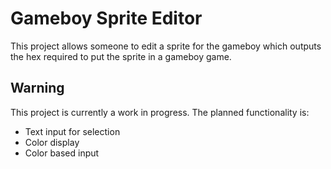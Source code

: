 # Gameboy Sprite Editor

This project allows someone to edit a sprite for the gameboy which outputs the hex required to put the sprite in a gameboy game.

## Warning
This project is currently a work in progress. The planned functionality is:
- Text input for selection
- Color display
- Color based input
